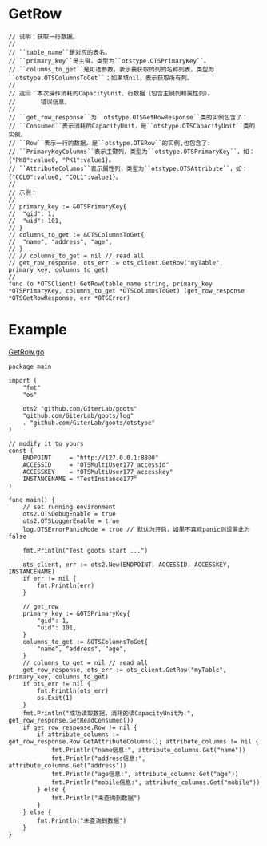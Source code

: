 GetRow
=========
	
	// 说明：获取一行数据。
	//
	// ``table_name``是对应的表名。
	// ``primary_key``是主键，类型为``otstype.OTSPrimaryKey``。
	// ``columns_to_get``是可选参数，表示要获取的列的名称列表，类型为``otstype.OTSColumnsToGet``；如果填nil，表示获取所有列。
	//
	// 返回：本次操作消耗的CapacityUnit、行数据（包含主键列和属性列）。
	//       错误信息。
	//
	// ``get_row_response``为``otstype.OTSGetRowResponse``类的实例包含了：
	// ``Consumed``表示消耗的CapacityUnit，是``otstype.OTSCapacityUnit``类的实例。
	// ``Row``表示一行的数据，是``otstype.OTSRow``的实例,也包含了:
	// ``PrimaryKeyColumns``表示主键列，类型为``otstype.OTSPrimaryKey``，如：{"PK0":value0, "PK1":value1}。
	// ``AttributeColumns``表示属性列，类型为``otstype.OTSAttribute``，如：{"COL0":value0, "COL1":value1}。
	//
	// 示例：
	//
	// primary_key := &OTSPrimaryKey{
	// 	"gid": 1,
	// 	"uid": 101,
	// }
	// columns_to_get := &OTSColumnsToGet{
	// 	"name", "address", "age",
	// }
	// // columns_to_get = nil // read all
	// get_row_response, ots_err := ots_client.GetRow("myTable", primary_key, columns_to_get)
	//
	func (o *OTSClient) GetRow(table_name string, primary_key *OTSPrimaryKey, columns_to_get *OTSColumnsToGet) (get_row_response *OTSGetRowResponse, err *OTSError)

Example
=======
[GetRow.go](https://github.com/GiterLab/goots/blob/master/example/6-GetRow.go)

	package main
	
	import (
		"fmt"
		"os"
	
		ots2 "github.com/GiterLab/goots"
		"github.com/GiterLab/goots/log"
		. "github.com/GiterLab/goots/otstype"
	)
	
	// modify it to yours
	const (
		ENDPOINT     = "http://127.0.0.1:8800"
		ACCESSID     = "OTSMultiUser177_accessid"
		ACCESSKEY    = "OTSMultiUser177_accesskey"
		INSTANCENAME = "TestInstance177"
	)
	
	func main() {
		// set running environment
		ots2.OTSDebugEnable = true
		ots2.OTSLoggerEnable = true
		log.OTSErrorPanicMode = true // 默认为开启，如果不喜欢panic则设置此为false
	
		fmt.Println("Test goots start ...")
	
		ots_client, err := ots2.New(ENDPOINT, ACCESSID, ACCESSKEY, INSTANCENAME)
		if err != nil {
			fmt.Println(err)
		}
	
		// get_row
		primary_key := &OTSPrimaryKey{
			"gid": 1,
			"uid": 101,
		}
		columns_to_get := &OTSColumnsToGet{
			"name", "address", "age",
		}
		// columns_to_get = nil // read all
		get_row_response, ots_err := ots_client.GetRow("myTable", primary_key, columns_to_get)
		if ots_err != nil {
			fmt.Println(ots_err)
			os.Exit(1)
		}
		fmt.Println("成功读取数据，消耗的读CapacityUnit为:", get_row_response.GetReadConsumed())
		if get_row_response.Row != nil {
			if attribute_columns := get_row_response.Row.GetAttributeColumns(); attribute_columns != nil {
				fmt.Println("name信息:", attribute_columns.Get("name"))
				fmt.Println("address信息:", attribute_columns.Get("address"))
				fmt.Println("age信息:", attribute_columns.Get("age"))
				fmt.Println("mobile信息:", attribute_columns.Get("mobile"))
			} else {
				fmt.Println("未查询到数据")
			}
		} else {
			fmt.Println("未查询到数据")
		}
	}